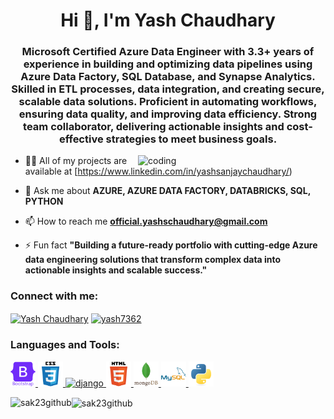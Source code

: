 <h1 align="center">Hi 👋, I'm Yash Chaudhary</h1>
<h3 align="center">Microsoft Certified Azure Data Engineer with 3.3+ years of experience in building and optimizing data pipelines using Azure Data Factory, SQL Database, and Synapse Analytics. Skilled in ETL processes, data integration, and creating secure, scalable data solutions. Proficient in automating workflows, ensuring data quality, and improving data efficiency. Strong team collaborator, delivering actionable insights and cost-effective strategies to meet business goals.</h3>
<img align="right" alt="coding" width="300" src="https://media.tenor.com/S59bPkT0pqcAAAAC/programming.gif"</img>



- 👨‍💻 All of my projects are available at [https://www.linkedin.com/in/yashsanjaychaudhary/)

- 💬 Ask me about **AZURE, AZURE DATA FACTORY, DATABRICKS, SQL, PYTHON**

- 📫 How to reach me **official.yashschaudhary@gmail.com**

- ⚡ Fun fact **"Building a future-ready portfolio with cutting-edge Azure data engineering solutions that transform complex data into actionable insights and scalable success."**

<h3 align="left">Connect with me:</h3>
<p align="left">
<a href="https://www.linkedin.com/in/yashsanjaychaudhary/" target="blank"><img align="center" src="https://raw.githubusercontent.com/rahuldkjain/github-profile-readme-generator/master/src/images/icons/Social/linked-in-alt.svg" alt="Yash Chaudhary" height="30" width="40" /></a>
<a href="https://www.instagram.com/yash7362/" target="blank"><img align="center" src="https://raw.githubusercontent.com/rahuldkjain/github-profile-readme-generator/master/src/images/icons/Social/instagram.svg" alt="yash7362" height="30" width="40" /></a>
</p>

<h3 align="left">Languages and Tools:</h3>
<p align="left"> <a href="https://getbootstrap.com" target="_blank" rel="noreferrer"> <img src="https://raw.githubusercontent.com/devicons/devicon/master/icons/bootstrap/bootstrap-plain-wordmark.svg" alt="bootstrap" width="40" height="40"/> </a> <a href="https://www.w3schools.com/css/" target="_blank" rel="noreferrer"> <img src="https://raw.githubusercontent.com/devicons/devicon/master/icons/css3/css3-original-wordmark.svg" alt="css3" width="40" height="40"/> </a> <a href="https://www.djangoproject.com/" target="_blank" rel="noreferrer"> <img src="https://cdn.worldvectorlogo.com/logos/django.svg" alt="django" width="40" height="40"/> </a> <a href="https://www.w3.org/html/" target="_blank" rel="noreferrer"> <img src="https://raw.githubusercontent.com/devicons/devicon/master/icons/html5/html5-original-wordmark.svg" alt="html5" width="40" height="40"/> </a> <a href="https://www.mongodb.com/" target="_blank" rel="noreferrer"> <img src="https://raw.githubusercontent.com/devicons/devicon/master/icons/mongodb/mongodb-original-wordmark.svg" alt="mongodb" width="40" height="40"/> </a> <a href="https://www.mysql.com/" target="_blank" rel="noreferrer"> <img src="https://raw.githubusercontent.com/devicons/devicon/master/icons/mysql/mysql-original-wordmark.svg" alt="mysql" width="40" height="40"/> </a> <a href="https://www.python.org" target="_blank" rel="noreferrer"> <img src="https://raw.githubusercontent.com/devicons/devicon/master/icons/python/python-original.svg" alt="python" width="40" height="40"/> </a> </p>

<p><img align="left" src="https://github-readme-stats.vercel.app/api/top-langs?username=sak23github&show_icons=true&locale=en&layout=compact" alt="sak23github" /></p>



<p><img align="center" src="https://github-readme-streak-stats.herokuapp.com/?user=sak23github&" alt="sak23github" /></p>
